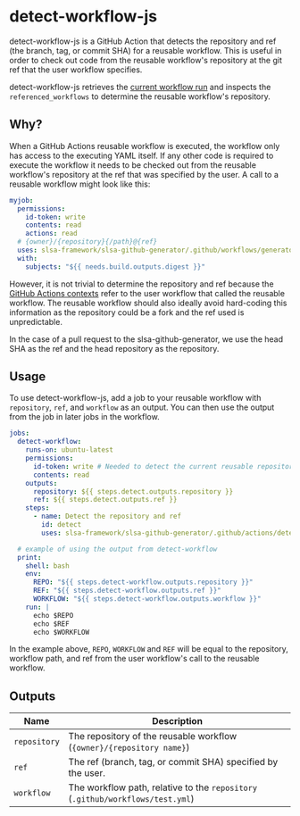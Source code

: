 # detect-workflow-js

detect-workflow-js is a GitHub Action that detects the repository and ref (the
branch, tag, or commit SHA) for a reusable workflow. This is useful in order to
check out code from the reusable workflow's repository at the git ref that the
user workflow specifies.

detect-workflow-js retrieves the [current workflow run](https://docs.github.com/en/rest/actions/workflow-runs?apiVersion=2022-11-28#get-a-workflow-run) and inspects the `referenced_workflows` to determine the reusable workflow's repository.

## Why?

When a GitHub Actions reusable workflow is executed, the workflow only has
access to the executing YAML itself. If any other code is required to execute
the workflow it needs to be checked out from the reusable workflow's repository
at the ref that was specified by the user. A call to a reusable workflow might
look like this:

```yaml
myjob:
  permissions:
    id-token: write
    contents: read
    actions: read
  # {owner}/{repository}{/path}@{ref}
  uses: slsa-framework/slsa-github-generator/.github/workflows/generator_generic_slsa3.yml@<tag>
  with:
    subjects: "${{ needs.build.outputs.digest }}"
```

However, it is not trivial to determine the repository and ref because the
[GitHub Actions
contexts](https://docs.github.com/en/actions/learn-github-actions/contexts)
refer to the user workflow that called the reusable workflow. The reusable
workflow should also ideally avoid hard-coding this information as the
repository could be a fork and the ref used is unpredictable.

In the case of a pull request to the slsa-github-generator, we use the head
SHA as the ref and the head repository as the repository.

## Usage

To use detect-workflow-js, add a job to your reusable workflow with `repository`, `ref`, and `workflow` as an output. You can then use the output from the job in later jobs
in the workflow.

```yaml
jobs:
  detect-workflow:
    runs-on: ubuntu-latest
    permissions:
      id-token: write # Needed to detect the current reusable repository and ref.
      contents: read
    outputs:
      repository: ${{ steps.detect.outputs.repository }}
      ref: ${{ steps.detect.outputs.ref }}
    steps:
      - name: Detect the repository and ref
        id: detect
        uses: slsa-framework/slsa-github-generator/.github/actions/detect-workflow-js@<git hash>

  # example of using the output from detect-workflow
  print:
    shell: bash
    env:
      REPO: "${{ steps.detect-workflow.outputs.repository }}"
      REF: "${{ steps.detect-workflow.outputs.ref }}"
      WORKFLOW: "${{ steps.detect-workflow.outputs.workflow }}"
    run: |
      echo $REPO
      echo $REF
      echo $WORKFLOW
```

In the example above, `REPO`, `WORKFLOW` and `REF` will be equal to the
repository, workflow path, and ref from the user workflow's call to the
reusable workflow.

## Outputs

| Name         | Description                                                                    |
| ------------ | ------------------------------------------------------------------------------ |
| `repository` | The repository of the reusable workflow (`{owner}/{repository name}`)          |
| `ref`        | The ref (branch, tag, or commit SHA) specified by the user.                    |
| `workflow`   | The workflow path, relative to the `repository` (`.github/workflows/test.yml`) |
